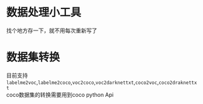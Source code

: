 # 数据处理小工具
找个地方存一下，就不用每次重新写了
# 数据集转换  
目前支持`labelme2voc`,`labelme2coco`,`voc2coco`,`voc2darknettxt`,`coco2voc`,`coco2draknettxt`  
coco数据集的转换需要用到coco python Api
